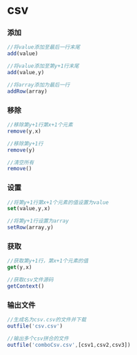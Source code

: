 # csv

### 添加 ###
```javascript
//将value添加至最后一行末尾
add(value)

//将value添加至第y+1行末尾
add(value,y)

//将array添加为最后一行
addRow(array)
```
### 移除 ###
```javascript
//移除第y+1行第x+1个元素
remove(y,x)

//移除第y+1行
remove(y)

//清空所有
remove()
```
### 设置 ###
```javascript
//将第y+1行第x+1个元素的值设置为value
set(value,y,x)

//将第y+1行设置为array
setRow(array,y)
```
### 获取 ###
```javascript
//获取第y+1行，第x+1个元素的值
get(y,x)

//获取csv文件源码
getContext()
```
### 输出文件 ###
```javascript
//生成名为csv.csv的文件并下载
outfile('csv.csv')

//输出多个csv拼合的文件
outfile('comboCsv.csv',[csv1,csv2,csv3])
```
